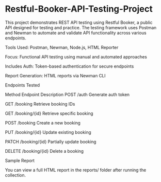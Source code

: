 # Restful-Booker-API-Testing-Project
This project demonstrates REST API testing using Restful Booker, a public API designed for testing and practice. 
The testing framework uses Postman and Newman to automate and validate API functionality across various endpoints.

Tools Used: Postman, Newman, Node.js, HTML Reporter

Focus: Functional API testing using manual and automated approaches

Includes Auth: Token-based authentication for secure endpoints

 Report Generation: HTML reports via Newman CLI

Endpoints Tested

Method	Endpoint	Description
POST	/auth	Generate auth token

GET	/booking	Retrieve booking IDs

GET	/booking/{id}	Retrieve specific booking

POST	/booking	Create a new booking

PUT	/booking/{id}	Update existing booking

PATCH	/booking/{id}	Partially update booking

DELETE	/booking/{id}	Delete a booking

Sample Report

 You can view a full HTML report in the reports/ folder after running the collection.

